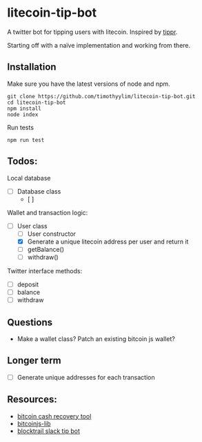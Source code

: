 # litecoin-tip-bot

A twitter bot for tipping users with litecoin. Inspired by [tippr](https://www.reddit.com/r/tippr/wiki/index).

Starting off with a naïve implementation and working from there.

## Installation

Make sure you have the latest versions of node and npm. 

```
git clone https://github.com/timothyylim/litecoin-tip-bot.git
cd litecoin-tip-bot
npm install
node index
```

Run tests

```npm run test```

## Todos:

Local database
- [ ] Database class
  - [ ] 

Wallet and transaction logic:
- [ ] User class
  - [ ] User constructor
  - [x] Generate a unique litecoin address per user and return it
  - [ ] getBalance()
  - [ ] withdraw()

Twitter interface methods:
- [ ] deposit
- [ ] balance
- [ ] withdraw

## Questions

- Make a wallet class? Patch an existing bitcoin js wallet?

## Longer term

- [ ] Generate unique addresses for each transaction

## Resources:
- [bitcoin cash recovery tool](https://github.com/timothyylim/bitgo-bcash-recovery-tool/tree/master/src)
- [bitcoinjs-lib](https://github.com/bitcoinjs/bitcoinjs-lib)
- [blocktrail slack tip bot](https://github.com/blocktrail/slack-tipbot/blob/master/lib/user.js)
